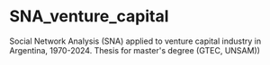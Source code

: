 # SNA_venture_capital
Social Network Analysis (SNA) applied to venture capital industry in Argentina, 1970-2024. Thesis for master's degree (GTEC, UNSAM))
